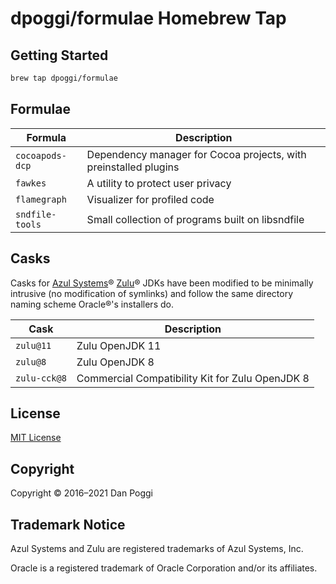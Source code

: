 # dpoggi/formulae Homebrew Tap

## Getting Started

```sh
brew tap dpoggi/formulae
```

## Formulae

Formula | Description
------- | -----------
`cocoapods-dcp` | Dependency manager for Cocoa projects, with preinstalled plugins
`fawkes` | A utility to protect user privacy
`flamegraph` | Visualizer for profiled code
`sndfile-tools` | Small collection of programs built on libsndfile

## Casks

Casks for [Azul Systems](https://www.azul.com/)&reg;
[Zulu](https://www.azul.com/products/zulu-enterprise/)&reg; JDKs have been
modified to be minimally intrusive (no modification of symlinks) and follow
the same directory naming scheme Oracle&reg;'s installers do.

Cask | Description
---- | -----------
`zulu@11` | Zulu OpenJDK 11
`zulu@8` | Zulu OpenJDK 8
`zulu-cck@8` | Commercial Compatibility Kit for Zulu OpenJDK 8

## License

[MIT License](https://opensource.org/licenses/MIT)

## Copyright

Copyright &copy; 2016&ndash;2021 Dan Poggi

## Trademark Notice

Azul Systems and Zulu are registered trademarks of Azul Systems, Inc.

Oracle is a registered trademark of Oracle Corporation and/or its affiliates.
